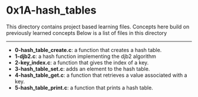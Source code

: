 # 0x1A-hash_tables
This directory contains project based learning files.
Concepts here build on previously learned concepts
Below is a list of files in this directory

---
- **0-hash_table_create.c**: a function that creates a hash table.
- **1-djb2.c**: a hash function implementing the djb2 algorithm
- **2-key_index.c**: a function that gives the index of a key.
- **3-hash_table_set.c**: adds an element to the hash table.
- **4-hash_table_get.c**: a function that retrieves a value associated with a key.
- **5-hash_table_print.c**: a function that prints a hash table.
